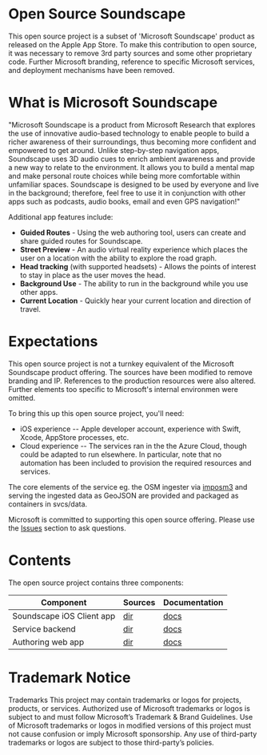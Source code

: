 # Open Source Soundscape

This open source project is a subset of 'Microsoft Soundscape' product
as released on the Apple App Store.  To make this contribution to open
source, it was necessary to remove 3rd party sources and some other
proprietary code.  Further Microsoft branding, reference to specific
Microsoft services, and deployment mechanisms have been removed.

# What is Microsoft Soundscape

"Microsoft Soundscape is a product from Microsoft Research that explores the use of innovative audio-based technology to enable people to build a richer awareness of their surroundings, thus becoming more confident and empowered to get around. Unlike step-by-step navigation apps, Soundscape uses 3D audio cues to enrich ambient awareness and provide a new way to relate to the environment. It allows you to build a mental map and make personal route choices while being more comfortable within unfamiliar spaces. Soundscape is designed to be used by everyone and live in the background; therefore, feel free to use it in conjunction with other apps such as podcasts, audio books, email and even GPS navigation!"

Additional app features include:

* **Guided Routes** - Using the web authoring tool, users can create and share guided routes for Soundscape.
* **Street Preview** - An audio virtual reality experience which places the user on a location with the ability to explore the road graph.
* **Head tracking** (with supported headsets) - Allows the points of interest to stay in place as the user moves the head.
* **Background Use** - The ability to run in the background while you use other apps.
* **Current Location** - Quickly hear your current location and direction of travel.

# Expectations

This open source project is not a turnkey equivalent of the Microsoft Soundscape product offering.  The sources have been modified to remove branding and IP.  References to the production resources were also altered.  Further elements too specific to Microsoft's internal environmen were omitted.

To bring this up this open source project, you'll need:
* iOS experience -- Apple developer account, experience with Swift, Xcode, AppStore processes, etc.
* Cloud experience -- The services ran in the the Azure Cloud, though could be adapted to run elsewhere. In particular, note that no automation has been included to provision the required resources and services.

The core elements of the  service eg. the OSM ingester via [imposm3](https://github.com/omniscale/imposm3) and serving the ingested data as GeoJSON are provided and packaged as containers in svcs/data.

Microsoft is committed to supporting this open source offering.  Please use the [Issues](https://github.com/microsoft/soundscape/issues) section to ask questions.

# Contents

The open source project contains three components:

| Component | Sources | Documentation |
| --------- | ------- | ------------- |
| Soundscape iOS Client app| [dir](./apps/ios) | [docs](docs/Client.md) |
| Service backend | [dir](./svcs/data) | [docs](docs/Services.md) |
| Authoring web app | [dir](./svcs/soundscape-authoring) | [docs](docs/Authoring.md) |

# Trademark Notice

Trademarks This project may contain trademarks or logos for projects, products, or services. Authorized use of Microsoft trademarks or logos is subject to and must follow Microsoft’s Trademark & Brand Guidelines. Use of Microsoft trademarks or logos in modified versions of this project must not cause confusion or imply Microsoft sponsorship. Any use of third-party trademarks or logos are subject to those third-party’s policies.
